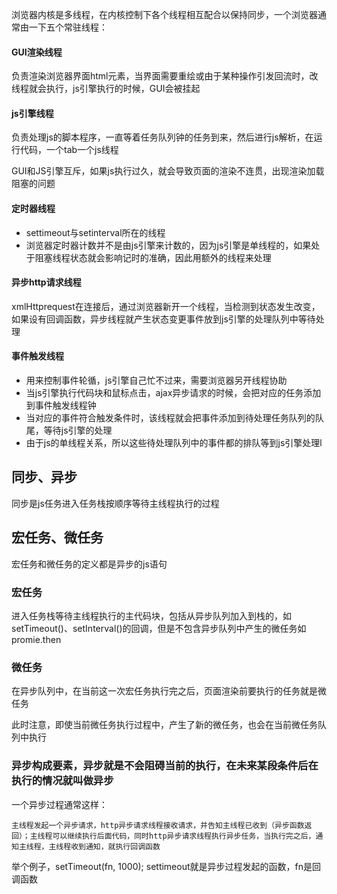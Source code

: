 浏览器内核是多线程，在内核控制下各个线程相互配合以保持同步，一个浏览器通常由一下五个常驻线程：

#### GUI渲染线程
负责渲染浏览器界面html元素，当界面需要重绘或由于某种操作引发回流时，改线程就会执行，js引擎执行的时候，GUI会被挂起

#### js引擎线程
负责处理js的脚本程序，一直等着任务队列钟的任务到来，然后进行js解析，在运行代码，一个tab一个js线程

GUI和JS引擎互斥，如果js执行过久，就会导致页面的渲染不连贯，出现渲染加载阻塞的问题

#### 定时器线程
- settimeout与setinterval所在的线程
- 浏览器定时器计数并不是由js引擎来计数的，因为js引擎是单线程的，如果处于阻塞线程状态就会影响记时的准确，因此用额外的线程来处理

#### 异步http请求线程
xmlHttprequest在连接后，通过浏览器新开一个线程，当检测到状态发生改变，如果设有回调函数，异步线程就产生状态变更事件放到js引擎的处理队列中等待处理

#### 事件触发线程
- 用来控制事件轮循，js引擎自己忙不过来，需要浏览器另开线程协助
- 当js引擎执行代码块和鼠标点击，ajax异步请求的时候，会把对应的任务添加到事件触发线程钟
- 当对应的事件符合触发条件时，该线程就会把事件添加到待处理任务队列的队尾，等待js引擎的处理
- 由于js的单线程关系，所以这些待处理队列中的事件都的排队等到js引擎处理l


## 同步、异步
同步是js任务进入任务栈按顺序等待主线程执行的过程

## 宏任务、微任务
宏任务和微任务的定义都是异步的js语句
### 宏任务
进入任务栈等待主线程执行的主代码块，包括从异步队列加入到栈的，如setTimeout()、setInterval()的回调，但是不包含异步队列中产生的微任务如promie.then

### 微任务
在异步队列中，在当前这一次宏任务执行完之后，页面渲染前要执行的任务就是微任务

此时注意，即使当前微任务执行过程中，产生了新的微任务，也会在当前微任务队列中执行



### 异步构成要素，异步就是不会阻碍当前的执行，在未来某段条件后在执行的情况就叫做异步
一个异步过程通常这样：
```
主线程发起一个异步请求，http异步请求线程接收请求，并告知主线程已收到（异步函数返回）；主线程可以继续执行后面代码，同时http异步请求线程执行异步任务，当执行完之后，通知主线程，主线程收到通知，就执行回调函数
```
举个例子，setTimeout(fn, 1000); settimeout就是异步过程发起的函数，fn是回调函数
